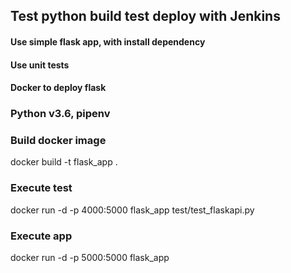 ## Test python build test deploy with Jenkins

#### Use simple flask app, with install dependency

#### Use unit tests

#### Docker to deploy flask

### Python v3.6, pipenv

### Build docker image
docker build -t flask_app .

### Execute test
docker run -d -p 4000:5000 flask_app test/test_flaskapi.py

### Execute app
docker run -d -p 5000:5000 flask_app 
